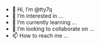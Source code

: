 - 👋 Hi, I’m @tty7q
- 👀 I’m interested in ...
- 🌱 I’m currently learning ...
- 💞️ I’m looking to collaborate on ...
- 📫 How to reach me ...

<!---
tty7q/tty7q is a ✨ special ✨ repository because its `README.md` (this file) appears on your GitHub profile.
You can click the Preview link to take a look at your changes.
--->
